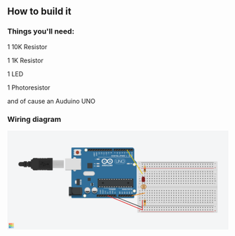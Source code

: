 ## How to build it
### Things you'll need:
1 10K Resistor

1 1K Resistor

1 LED

1 Photoresistor

and of cause an Auduino UNO

### Wiring diagram
![Wiring diagram](https://raw.githubusercontent.com/mads256c/PhotoresistorTransistor/master/diagram.png)
